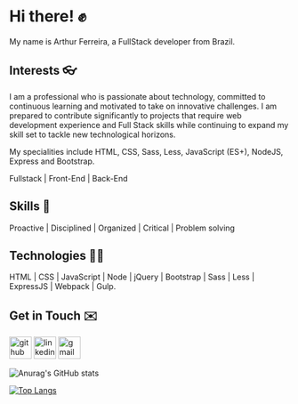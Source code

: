 # Hi there! ✊

My name is Arthur Ferreira, a FullStack developer from Brazil.


## Interests 👓

I am a professional who is passionate about technology, committed to continuous learning and motivated to take on innovative challenges. I am prepared to contribute significantly to projects that require web development experience and Full Stack skills while continuing to expand my skill set to tackle new technological horizons.

My specialities include HTML, CSS, Sass, Less, JavaScript (ES+), NodeJS, Express and Bootstrap.

Fullstack | Front-End | Back-End


## Skills 🧰

Proactive | Disciplined | Organized | Critical | Problem solving


## Technologies 👨‍💻

HTML | CSS | JavaScript | Node | jQuery | Bootstrap | Sass | Less | ExpressJS | Webpack | Gulp.


## Get in Touch ✉️

[<img src='https://cdn.jsdelivr.net/npm/simple-icons@3.0.1/icons/github.svg' alt='github' height='40'>](https://github.com/Arthur-Ferreira)  [<img src='https://cdn.jsdelivr.net/npm/simple-icons@3.0.1/icons/linkedin.svg' alt='linkedin' height='40'>](https://www.linkedin.com/in/arthur-ferreira-492680153/) [<img src='https://cdn.jsdelivr.net/npm/simple-icons@3.0.1/icons/gmail.svg' alt='gmail' height='40'>](https://mail.google.com/mail/u/0/#inbox)  

![Anurag's GitHub stats](https://github-readme-stats.vercel.app/api?username=Arthur-Ferreira&show_icons=true&theme=dark)

[![Top Langs](https://github-readme-stats.vercel.app/api/top-langs/?username=Arthur-Ferreira&layout=compact)](https://github.com/Arthur-Ferreira/github-readme-stats)

